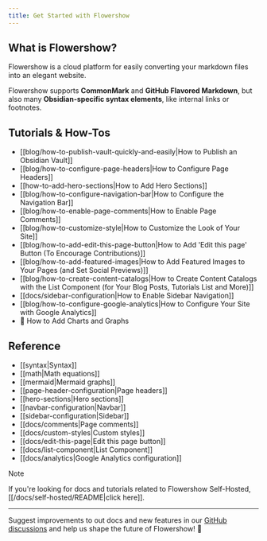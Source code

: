 ```yaml
---
title: Get Started with Flowershow
---
```


## What is Flowershow?

Flowershow is a cloud platform for easily converting your markdown files into an elegant website. 

Flowershow supports **CommonMark** and **GitHub Flavored Markdown**, but also many **Obsidian-specific syntax elements**, like internal links or footnotes.

## Tutorials & How-Tos

- [[blog/how-to-publish-vault-quickly-and-easily|How to Publish an Obsidian Vault]]
- [[blog/how-to-configure-page-headers|How to Configure Page Headers]]
- [[how-to-add-hero-sections|How to Add Hero Sections]]
- [[blog/how-to-configure-navigation-bar|How to Configure the Navigation Bar]]
- [[blog/how-to-enable-page-comments|How to Enable Page Comments]]
- [[blog/how-to-customize-style|How to Customize the Look of Your Site]]
- [[blog/how-to-add-edit-this-page-button|How to Add 'Edit this page' Button (To Encourage Contributions)]]
- [[blog/how-to-add-featured-images|How to Add Featured Images to Your Pages (and Set Social Previews)]]
- [[blog/how-to-create-content-catalogs|How to Create Content Catalogs with the List Component (for Your Blog Posts, Tutorials List and More)]]
- [[docs/sidebar-configuration|How to Enable Sidebar Navigation]]
- [[blog/how-to-configure-google-analytics|How to Configure Your Site with Google Analytics]]
- 🚧 How to Add Charts and Graphs

## Reference

- [[syntax|Syntax]]
- [[math|Math equations]]
- [[mermaid|Mermaid graphs]]
- [[page-header-configuration|Page headers]]
- [[hero-sections|Hero sections]]
- [[navbar-configuration|Navbar]]
- [[sidebar-configuration|Sidebar]]
- [[docs/comments|Page comments]]
- [[docs/custom-styles|Custom styles]]
- [[docs/edit-this-page|Edit this page button]]
- [[docs/list-component|List Component]]
- [[docs/analytics|Google Analytics configuration]]

>[!note]
>If you're looking for docs and tutorials related to Flowershow Self-Hosted, [[/docs/self-hosted/README|click here]].

---

Suggest improvements to out docs and new features in our [GitHub discussions](https://github.com/orgs/flowershow/discussions) and help us shape the future of Flowershow! 💐